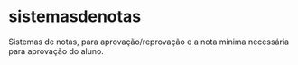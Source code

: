 # sistemasdenotas
Sistemas de notas, para aprovação/reprovação e a nota mínima necessária para aprovação do aluno.
